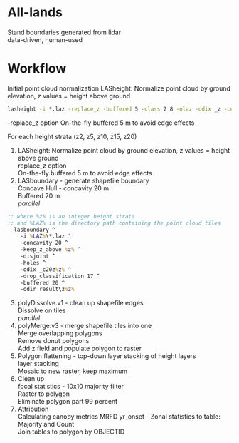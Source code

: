 # All-lands

Stand boundaries generated from lidar  
data-driven, human-used

# Workflow
Initial point cloud normalization
LASheight: Normalize point cloud by ground elevation, z values = height above ground
```cmd
lasheight -i *.laz -replace_z -buffered 5 -class 2 8 -olaz -odix _z -cores 15
```
-replace_z option
On-the-fly buffered 5 m to avoid edge effects


For each height strata (z2, z5, z10, z15, z20)  
1. LASheight: Normalize point cloud by ground elevation, z values = height above ground  
  replace_z option  
  On-the-fly buffered 5 m to avoid edge effects  
2. LASboundary - generate shapefile boundary  
  Concave Hull - concavity 20 m  
  Buffered 20 m  
  *parallel*
```cmd  
:: where %z% is an integer height strata
:: and %LAZ% is the directory path containing the point cloud tiles
  lasboundary ^
    -i %LAZ%\*.laz ^ 
    -concavity 20 ^
    -keep_z_above %z% ^ 
    -disjoint ^
    -holes ^
    -odix _c20z%z% ^ 
    -drop_classification 17 ^
    -buffered 20 ^
    -odir result\z%z%
```
3. polyDissolve.v1 - clean up shapefile edges  
  Dissolve on tiles  
  *parallel*
4. polyMerge.v3 - merge shapefile tiles into one  
  Merge overlapping polygons  
  Remove donut polygons  
  Add z field and populate
  polygon to raster
5. Polygon flattening -  top-down layer stacking of height layers  
  layer stacking  
  Mosaic to new raster, keep maximum  
6. Clean up  
  focal statistics - 10x10 majority filter  
  Raster to polygon  
  Eliminate polygon part 99 percent
7. Attribution  
  Calculating canopy metrics 
  MRFD yr_onset - Zonal statistics to table: Majority and Count  
  Join tables to polygon by OBJECTID  
